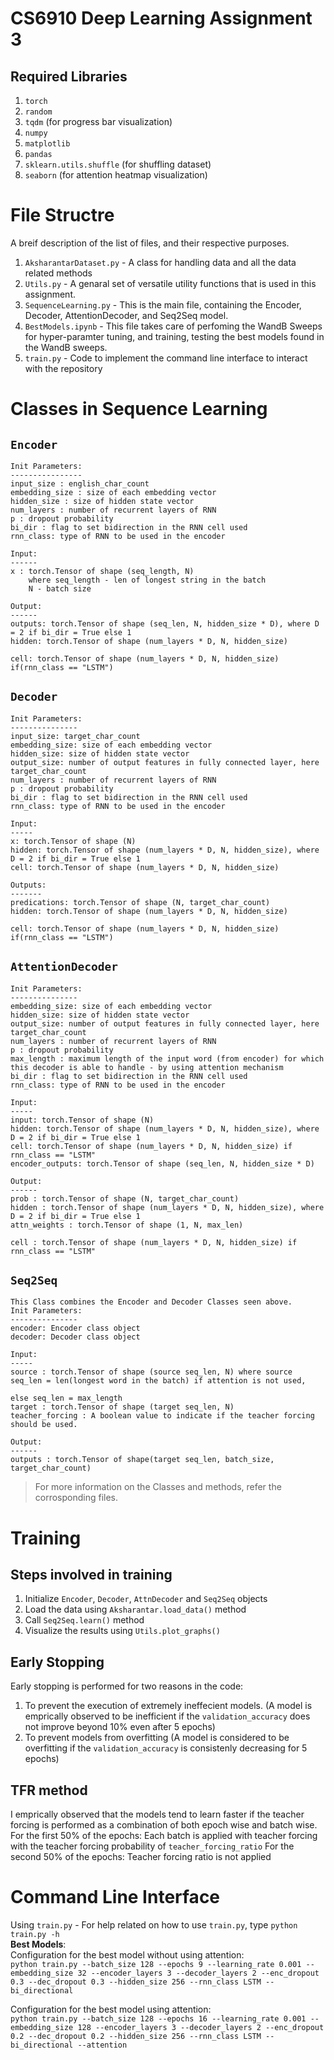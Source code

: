 # CS6910 Deep Learning Assignment 3

## Required Libraries
1. `torch`
2. `random`
3. `tqdm` (for progress bar visualization)
4. `numpy`
5. `matplotlib`
6. `pandas`
7. `sklearn.utils.shuffle` (for shuffling dataset)
8. `seaborn` (for attention heatmap visualization)

# File Structre
A breif description of the list of files, and their respective purposes.
1. `AksharantarDataset.py` - A class for handling data and all the data related methods
2. `Utils.py` - A genaral set of versatile utility functions that is used in this assignment.
3. `SequenceLearning.py` - This is the main file, containing the Encoder, Decoder, AttentionDecoder, and Seq2Seq model.
4. `BestModels.ipynb` - This file takes care of perfoming the WandB Sweeps for hyper-paramter tuning, and training, testing the best models found in the WandB sweeps.
5. `train.py` - Code to implement the command line interface to interact with the repository

# Classes in Sequence Learning
## `Encoder`
    Init Parameters:
    ----------------
    input_size : english_char_count
    embedding_size : size of each embedding vector
    hidden_size : size of hidden state vector
    num_layers : number of recurrent layers of RNN
    p : dropout probability
    bi_dir : flag to set bidirection in the RNN cell used
    rnn_class: type of RNN to be used in the encoder

    Input:
    ------
    x : torch.Tensor of shape (seq_length, N)
        where seq_length - len of longest string in the batch
        N - batch size

    Output:
    ------
    outputs: torch.Tensor of shape (seq_len, N, hidden_size * D), where D = 2 if bi_dir = True else 1
    hidden: torch.Tensor of shape (num_layers * D, N, hidden_size)

    cell: torch.Tensor of shape (num_layers * D, N, hidden_size) if(rnn_class == "LSTM")
## `Decoder`
    Init Parameters:
    ---------------
    input_size: target_char_count
    embedding_size: size of each embedding vector
    hidden_size: size of hidden state vector
    output_size: number of output features in fully connected layer, here target_char_count
    num_layers : number of recurrent layers of RNN
    p : dropout probability
    bi_dir : flag to set bidirection in the RNN cell used
    rnn_class: type of RNN to be used in the encoder

    Input:
    -----
    x: torch.Tensor of shape (N)
    hidden: torch.Tensor of shape (num_layers * D, N, hidden_size), where D = 2 if bi_dir = True else 1
    cell: torch.Tensor of shape (num_layers * D, N, hidden_size)

    Outputs:
    -------
    predications: torch.Tensor of shape (N, target_char_count)
    hidden: torch.Tensor of shape (num_layers * D, N, hidden_size)
    
    cell: torch.Tensor of shape (num_layers * D, N, hidden_size) if(rnn_class == "LSTM")
## `AttentionDecoder`
    Init Parameters:
    ---------------
    embedding_size: size of each embedding vector
    hidden_size: size of hidden state vector
    output_size: number of output features in fully connected layer, here target_char_count
    num_layers : number of recurrent layers of RNN
    p : dropout probability
    max_length : maximum length of the input word (from encoder) for which this decoder is able to handle - by using attention mechanism
    bi_dir : flag to set bidirection in the RNN cell used
    rnn_class: type of RNN to be used in the encoder

    Input:
    -----
    input: torch.Tensor of shape (N)
    hidden: torch.Tensor of shape (num_layers * D, N, hidden_size), where D = 2 if bi_dir = True else 1
    cell: torch.Tensor of shape (num_layers * D, N, hidden_size) if rnn_class == "LSTM"
    encoder_outputs: torch.Tensor of shape (seq_len, N, hidden_size * D)

    Output:
    ------
    prob : torch.Tensor of shape (N, target_char_count)
    hidden : torch.Tensor of shape (num_layers * D, N, hidden_size), where D = 2 if bi_dir = True else 1
    attn_weights : torch.Tensor of shape (1, N, max_len)

    cell : torch.Tensor of shape (num_layers * D, N, hidden_size) if rnn_class == "LSTM"
## `Seq2Seq`
    This Class combines the Encoder and Decoder Classes seen above. 
    Init Parameters:
    ---------------
    encoder: Encoder class object
    decoder: Decoder class object

    Input:
    -----
    source : torch.Tensor of shape (source seq_len, N) where source seq_len = len(longest word in the batch) if attention is not used, 
                                                                                                        else seq_len = max_length 
    target : torch.Tensor of shape (target seq_len, N)
    teacher_forcing : A boolean value to indicate if the teacher forcing should be used.
    
    Output:
    ------
    outputs : torch.Tensor of shape(target seq_len, batch_size, target_char_count)

> For more information on the Classes and methods, refer the corrosponding files.

# Training
## Steps involved in training
1. Initialize `Encoder`, `Decoder`, `AttnDecoder` and `Seq2Seq` objects
2. Load the data using `Aksharantar.load_data()` method
3. Call `Seq2Seq.learn()` method
4. Visualize the results using `Utils.plot_graphs()`

## Early Stopping
Early stopping is performed for two reasons in the code:
1. To prevent the execution of extremely ineffecient models. (A model is emprically observed to be inefficient if the `validation_accuracy` does not improve beyond 10% even after 5 epochs)
2. To prevent models from overfitting (A model is considered to be overfitting if the `validation_accuracy` is consistenly decreasing for 5 epochs)

## TFR method
I emprically observed that the models tend to learn faster if the teacher forcing is performed as a combination of both epoch wise and batch wise.  
For the first 50% of the epochs: Each batch is applied with teacher forcing with the teacher forcing probability of `teacher_forcing_ratio`
For the second 50% of the epochs: Teacher forcing ratio is not applied

# Command Line Interface
Using `train.py` - For help related on how to use `train.py`, type `python train.py -h`  
**Best Models**:  
Configuration for the best model without using attention:  
`python train.py --batch_size 128 --epochs 9 --learning_rate 0.001 --embedding_size 32 --encoder_layers 3 --decoder_layers 2 --enc_dropout 0.3 --dec_dropout 0.3 --hidden_size 256 --rnn_class LSTM --bi_directional`

Configuration for the best model using attention:   
`python train.py --batch_size 128 --epochs 16 --learning_rate 0.001 --embedding_size 128 --encoder_layers 3 --decoder_layers 2 --enc_dropout 0.2 --dec_dropout 0.2 --hidden_size 256 --rnn_class LSTM --bi_directional --attention`